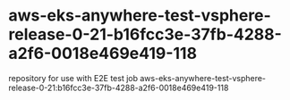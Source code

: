 # aws-eks-anywhere-test-vsphere-release-0-21-b16fcc3e-37fb-4288-a2f6-0018e469e419-118
repository for use with E2E test job aws-eks-anywhere-test-vsphere-release-0-21:b16fcc3e-37fb-4288-a2f6-0018e469e419-118
